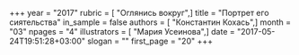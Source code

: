 +++
year = "2017"
rubric = [ "Оглянись вокруг",]
title = "Портрет его сиятельства"
in_sample = false
authors = [ "Константин Кохась",]
month = "03"
npages = "4"
illustrators = [ "Мария Усеинова",]
date = "2017-05-24T19:51:28+03:00"
slogan = ""
first_page = "20"
+++
